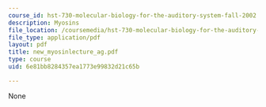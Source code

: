 ```yaml
---
course_id: hst-730-molecular-biology-for-the-auditory-system-fall-2002
description: Myosins
file_location: /coursemedia/hst-730-molecular-biology-for-the-auditory-system-fall-2002/6e81bb8284357ea1773e99832d21c65b_new_myosinlecture_ag.pdf
file_type: application/pdf
layout: pdf
title: new_myosinlecture_ag.pdf
type: course
uid: 6e81bb8284357ea1773e99832d21c65b

---
```

None